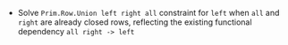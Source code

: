 * Solve `Prim.Row.Union left right all` constraint for `left` when `all` and `right` are already closed rows,
  reflecting the existing functional dependency `all right -> left`
